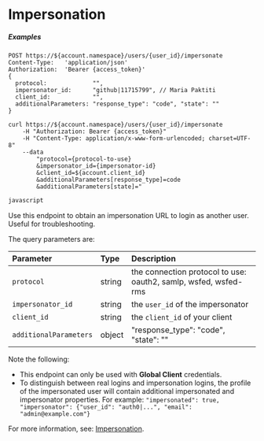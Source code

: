 # Impersonation

<h5 class="code-snippet-title">Examples</h5>

```http
POST https://${account.namespace}/users/{user_id}/impersonate
Content-Type:   'application/json'
Authorization:  'Bearer {access_token}'
{
  protocol:             "",
  impersonator_id:      "github|11715799", // Maria Paktiti
  client_id:            "",
  additionalParameters: "response_type": "code", "state": ""
}
```

```shell
curl https://${account.namespace}/users/{user_id}/impersonate
	-H "Authorization: Bearer {access_token}"
	-H "Content-Type: application/x-www-form-urlencoded; charset=UTF-8"
	--data
		"protocol={protocol-to-use}
		&impersonator_id={impersonator-id}
		&client_id=${account.client_id}
		&additionalParameters[response_type]=code
		&additionalParameters[state]="
```

```javascript
javascript
```

Use this endpoint to obtain an impersonation URL to login as another user. Useful for troubleshooting.

The query parameters are:

| Parameter        | Type       | Description |
|:-----------------|:-----------|:------------|
| `protocol`       | string     | the connection protocol to use: oauth2, samlp, wsfed, wsfed-rms |
| `impersonator_id` | string    | the `user_id` of the impersonator |
| `client_id`  | string     | the  `client_id` of your client |
| `additionalParameters` | object | "response_type": "code", "state": "" |

Note the following:
- This endpoint can only be used with **Global Client** credentials.
- To distinguish between real logins and impersonation logins, the profile of the impersonated user will contain additional impersonated and impersonator properties. For example:
`"impersonated": true, "impersonator": {"user_id": "auth0|...", "email": "admin@example.com"}`

For more information, see: [Impersonation](/user-profile/user-impersonation).
